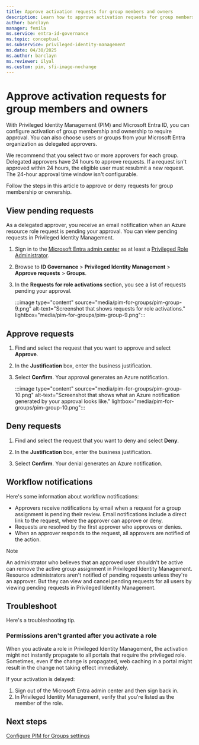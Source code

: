 ```yaml
---
title: Approve activation requests for group members and owners
description: Learn how to approve activation requests for group members and owners in Microsoft Entra Privileged Identity Management (PIM).
author: barclayn
manager: femila
ms.service: entra-id-governance
ms.topic: conceptual
ms.subservice: privileged-identity-management
ms.date: 04/30/2025
ms.author: barclayn
ms.reviewer: ilyal
ms.custom: pim, sfi-image-nochange
---
```


# Approve activation requests for group members and owners

With Privileged Identity Management (PIM) and Microsoft Entra ID, you can configure activation of group membership and ownership to require approval. You can also choose users or groups from your Microsoft Entra organization as delegated approvers.

We recommend that you select two or more approvers for each group. Delegated approvers have 24 hours to approve requests. If a request isn't approved within 24 hours, the eligible user must resubmit a new request. The 24-hour approval time window isn't configurable.

Follow the steps in this article to approve or deny requests for group membership or ownership.

## View pending requests


As a delegated approver, you receive an email notification when an Azure resource role request is pending your approval. You can view pending requests in Privileged Identity Management.

1. Sign in to the [Microsoft Entra admin center](https://entra.microsoft.com) as at least a [Privileged Role Administrator](~/identity/role-based-access-control/permissions-reference.md#privileged-role-administrator).

1. Browse to **ID Governance** > **Privileged Identity Management** > **Approve requests** > **Groups**.

1. In the **Requests for role activations** section, you see a list of requests pending your approval.

    :::image type="content" source="media/pim-for-groups/pim-group-9.png" alt-text="Screenshot that shows requests for role activations." lightbox="media/pim-for-groups/pim-group-9.png":::

## Approve requests

1. Find and select the request that you want to approve and select **Approve**.

1. In the **Justification** box, enter the business justification.

1. Select **Confirm**. Your approval generates an Azure notification.

    :::image type="content" source="media/pim-for-groups/pim-group-10.png" alt-text="Screenshot that shows what an Azure notification generated by your approval looks like." lightbox="media/pim-for-groups/pim-group-10.png":::

## Deny requests

1. Find and select the request that you want to deny and select **Deny**.

1. In the **Justification** box, enter the business justification.

1. Select **Confirm**. Your denial generates an Azure notification.

## Workflow notifications

Here's some information about workflow notifications:

- Approvers receive notifications by email when a request for a group assignment is pending their review. Email notifications include a direct link to the request, where the approver can approve or deny.
- Requests are resolved by the first approver who approves or denies.
- When an approver responds to the request, all approvers are notified of the action.

> [!NOTE]
> An administrator who believes that an approved user shouldn't be active can remove the active group assignment in Privileged Identity Management. Resource administrators aren't notified of pending requests unless they're an approver. But they can view and cancel pending requests for all users by viewing pending requests in Privileged Identity Management.

## Troubleshoot

Here's a troubleshooting tip.

### Permissions aren't granted after you activate a role

When you activate a role in Privileged Identity Management, the activation might not instantly propagate to all portals that require the privileged role. Sometimes, even if the change is propagated, web caching in a portal might result in the change not taking effect immediately.

If your activation is delayed:

1. Sign out of the Microsoft Entra admin center and then sign back in.
1. In Privileged Identity Management, verify that you're listed as the member of the role.

## Next steps

[Configure PIM for Groups settings](groups-role-settings.md)